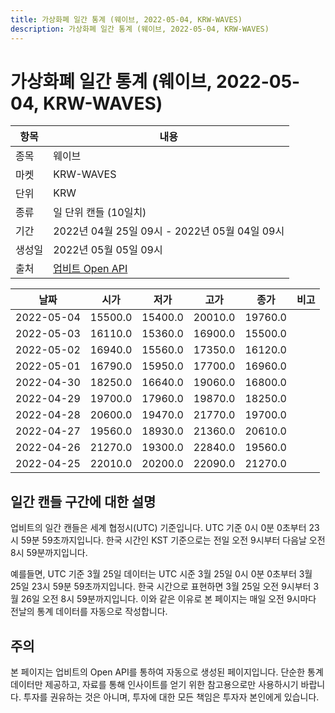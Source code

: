 ```yaml
---
title: 가상화폐 일간 통계 (웨이브, 2022-05-04, KRW-WAVES)
description: 가상화폐 일간 통계 (웨이브, 2022-05-04, KRW-WAVES)
---
```



가상화폐 일간 통계 (웨이브, 2022-05-04, KRW-WAVES)
===

|항목|내용|
|--|--|
|종목|웨이브|
|마켓|KRW-WAVES|
|단위|KRW|
|종류|일 단위 캔들 (10일치)|
|기간|2022년 04월 25일 09시 - 2022년 05월 04일 09시|
|생성일|2022년 05월 05일 09시|
|출처|[업비트 Open API](https://docs.upbit.com)|


|날짜|시가|저가|고가|종가|비고|
|--|--|--|--|--|--|
|2022-05-04|15500.0|15400.0|20010.0|19760.0|    |
|2022-05-03|16110.0|15360.0|16900.0|15500.0|    |
|2022-05-02|16940.0|15560.0|17350.0|16120.0|    |
|2022-05-01|16790.0|15950.0|17700.0|16960.0|    |
|2022-04-30|18250.0|16640.0|19060.0|16800.0|    |
|2022-04-29|19700.0|17960.0|19870.0|18250.0|    |
|2022-04-28|20600.0|19470.0|21770.0|19700.0|    |
|2022-04-27|19560.0|18930.0|21360.0|20610.0|    |
|2022-04-26|21270.0|19300.0|22840.0|19560.0|    |
|2022-04-25|22010.0|20200.0|22090.0|21270.0|    |


일간 캔들 구간에 대한 설명
---


업비트의 일간 캔들은 세계 협정시(UTC) 기준입니다. 
UTC 기준 0시 0분 0초부터 23시 59분 59초까지입니다. 
한국 시간인 KST 기준으로는 전일 오전 9시부터 다음날 오전 8시 59분까지입니다. 


예를들면, UTC 기준 3월 25일 데이터는 UTC 시준 3월 25일 0시 0분 0초부터 3월 25일 23시 59분 59초까지입니다. 
한국 시간으로 표현하면 3월 25일 오전 9시부터 3월 26일 오전 8시 59분까지입니다. 
이와 같은 이유로 본 페이지는 매일 오전 9시마다 전날의 통계 데이터를 자동으로 작성합니다. 


주의
---


본 페이지는 업비트의 Open API를 통하여 자동으로 생성된 페이지입니다. 
단순한 통계 데이터만 제공하고, 자료를 통해 인사이트를 얻기 위한 참고용으로만 사용하시기 바랍니다. 
투자를 권유하는 것은 아니며, 투자에 대한 모든 책임은 투자자 본인에게 있습니다. 
